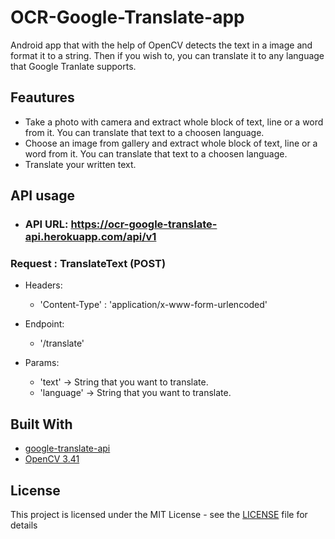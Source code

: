 # OCR-Google-Translate-app
Android app that with the help of OpenCV detects the text in a image and format it to a string. Then if you wish to, you can translate it to any language that Google Tranlate supports.

## Feautures

* Take a photo with camera and extract whole block of text, line or a word from it. You can translate that text to a choosen language. 
* Choose an image from gallery and extract whole block of text, line or a word from it. You can translate that text to a choosen language.
* Translate your written text.



## API usage
* ### API URL: https://ocr-google-translate-api.herokuapp.com/api/v1



### Request : TranslateText (POST)

* Headers:
  * 'Content-Type' : 'application/x-www-form-urlencoded'
  
* Endpoint:
  * '/translate'
  
* Params:
  * 'text' -> String that you want to translate.
  * 'language' -> String that you want to translate.




## Built With

* [google-translate-api](https://www.npmjs.com/package/google-translate-api)
* [OpenCV 3.41](https://opencv.org/)




## License

This project is licensed under the MIT License - see the [LICENSE](LICENSE) file for details
